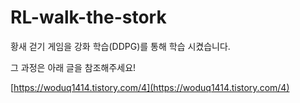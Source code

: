 # RL-walk-the-stork


황새 걷기 게임을 강화 학습(DDPG)를 통해 학습 시켰습니다.

그 과정은 아래 글을 참조해주세요!

[https://woduq1414.tistory.com/4](https://woduq1414.tistory.com/4)
